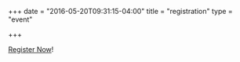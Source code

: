 +++
date = "2016-05-20T09:31:15-04:00"
title = "registration"
type = "event"


+++

[Register Now](https://devopsdaysbaltimore2017.busyconf.com/bookings/new)!
